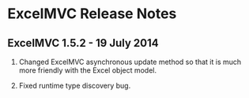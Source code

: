 ExcelMVC Release Notes
======================

ExcelMVC 1.5.2 - 19 July 2014
-----------------------------

1. Changed ExcelMVC asynchronous update method so that it is much more friendly with the Excel object model.

2. Fixed runtime type discovery bug.


